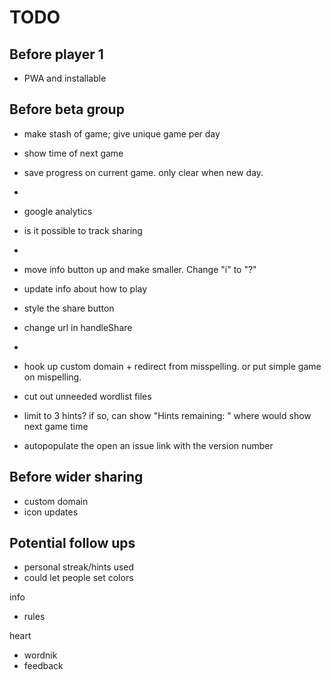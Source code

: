 # TODO

## Before player 1

- PWA and installable

## Before beta group

- make stash of game; give unique game per day
- show time of next game
- save progress on current game. only clear when new day.
- 
- google analytics
- is it possible to track sharing
- 
- move info button up and make smaller. Change "i" to "?"
- update info about how to play
- style the share button
- change url in handleShare
- 
- hook up custom domain + redirect from misspelling. or put simple game on mispelling.

- cut out unneeded wordlist files

- limit to 3 hints? if so, can show "Hints remaining: " where would show next game time
- autopopulate the open an issue link with the version number

## Before wider sharing

- custom domain
- icon updates

## Potential follow ups

- personal streak/hints used
- could let people set colors


info

- rules

heart

- wordnik
- feedback